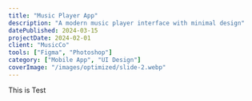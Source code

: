 ```yaml
---
title: "Music Player App"
description: "A modern music player interface with minimal design"
datePublished: 2024-03-15
projectDate: 2024-02-01
client: "MusicCo"
tools: ["Figma", "Photoshop"]
category: ["Mobile App", "UI Design"]
coverImage: "/images/optimized/slide-2.webp"
---
```


This is Test
